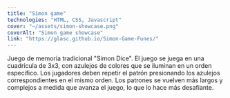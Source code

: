 ```yaml
---
title: "Simon game"
technologies: "HTML, CSS, Javascript"
cover: "~/assets/simon-showcase.png"
coverAlt: "Simon game showcase"
link: "https://glasc.github.io/Simon-Game-Funes/"
---
```

Juego de memoria tradicional "Simon Dice". El juego se juega en una cuadrícula de 3x3, con azulejos de colores que se iluminan en un orden específico. Los jugadores deben repetir el patrón presionando los azulejos correspondientes en el mismo orden. Los patrones se vuelven más largos y complejos a medida que avanza el juego, lo que lo hace más desafiante.